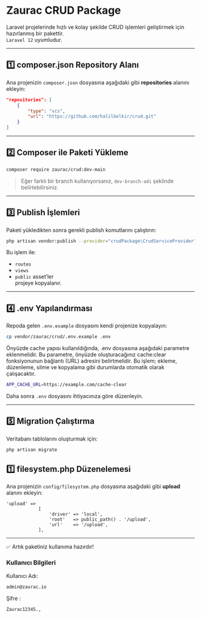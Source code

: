 # Zaurac CRUD Package

Laravel projelerinde hızlı ve kolay şekilde CRUD işlemleri geliştirmek için hazırlanmış bir pakettir.  
`Laravel 12` uyumludur.

---

## 1️⃣ composer.json Repository Alanı

Ana projenizin `composer.json` dosyasına aşağıdaki gibi **repositories** alanını ekleyin:

```json
"repositories": [
    {
        "type": "vcs",
        "url": "https://github.com/halilbelkir/crud.git"
    }
]
```

---

## 2️⃣ Composer ile Paketi Yükleme

```bash
composer require zaurac/crud:dev-main
```

> Eğer farklı bir branch kullanıyorsanız, `dev-branch-adi` şeklinde belirtebilirsiniz.

---

## 3️⃣ Publish İşlemleri

Paketi yükledikten sonra gerekli publish komutlarını çalıştırın:

```bash
php artisan vendor:publish --provider="crudPackage\CrudServiceProvider" --tag=all
```

Bu işlem ile:
- `routes`
- `views`
- `public` asset’ler  
projeye kopyalanır.

---

## 4️⃣ .env Yapılandırması

Repoda gelen `.env.example` dosyasını kendi projenize kopyalayın:

```bash
cp vendor/zaurac/crud/.env.example .env
```

Önyüzde cache yapısı kullanıldığında, .env dosyasına aşağıdaki parametre eklenmelidir. Bu parametre, önyüzde oluşturacağınız cache:clear fonksiyonunun bağlantı (URL) adresini belirtmelidir.
Bu işlem; ekleme, düzenleme, silme ve kopyalama gibi durumlarda otomatik olarak çalışacaktır.

```bash
APP_CACHE_URL=https://example.com/cache-clear
```

Daha sonra `.env` dosyasını ihtiyacınıza göre düzenleyin.

---

## 5️⃣ Migration Çalıştırma

Veritabanı tablolarını oluşturmak için:

```bash
php artisan migrate
```

## 1️⃣ filesystem.php Düzenelemesi

Ana projenizin `config/filesystem.php` dosyasına aşağıdaki gibi **upload** alanını ekleyin:

```array
'upload' =>
            [
                'driver' => 'local',
                'root'   => public_path() . '/upload',
                'url'    => '/upload',
            ],
```

---

✅ Artık paketiniz kullanıma hazırdır!

### Kullanıcı Bilgileri

Kullanıcı Adı: 

```bash
admin@zaurac.io
```

Şifre : 

```bash
Zaurac12345.,
```